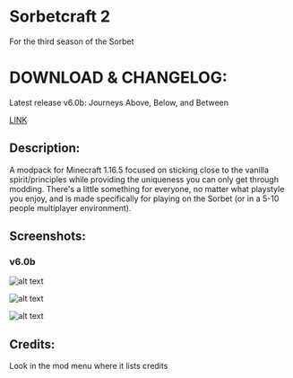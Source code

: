 # Sorbetcraft 2

For the third season of the Sorbet

# DOWNLOAD & CHANGELOG:

Latest release v6.0b: Journeys Above, Below, and Between

[LINK](https://github.com/Turnip1234/Sorbetcraft-v2/releases/tag/v6.0b)

## Description:

A modpack for Minecraft 1.16.5 focused on sticking close to the vanilla spirit/principles while providing the uniqueness you can only get through modding. There's a little something for everyone, no matter what playstyle you enjoy, and is made specifically for playing on the Sorbet (or in a 5-10 people multiplayer environment).

## Screenshots:

### v6.0b

![alt text](https://imgur.com/FHvpMbb.jpg "A large pagoda in the rain, surrounded by a glowing forest")

![alt text](https://imgur.com/T3K856x.jpg "A beautiful cave opening in the daylight")

![alt text](https://imgur.com/EX6Vz4P.jpg "A mossy underground lava lake with the cavern stretching into the distance")

## Credits:
Look in the mod menu where it lists credits

